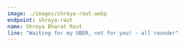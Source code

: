 ```yaml
---
image: ./images/shreya-raut.webp
endpoint: shreya-raut
name: Shreya Bharat Raut
line: "Waiting for my UBER, not for you! - all rounder"
---
```

